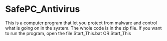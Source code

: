 # SafePC_Antivirus
This is a computer program that let you protect from malware and control what is going on in the system.
The whole code is in the zip file. If you want to run the program, open the file Start_This.bat OR Start_This
